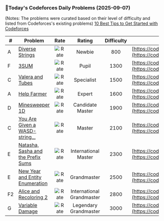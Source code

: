 ### 🌟Today's Codeforces Daily Problems (2025-09-07)
(Notes: The problems were curated based on their level of difficulty and listed from Codeforces's existing problems)
[10 Best Tips to Get Started with Codeforces](https://github.com/ika9810/Codeforces-Daily-Problems/blob/main/10%20Best%20Tips%20to%20Get%20Started%20with%20Codeforces.md)

| # | Problem | Rate| Rating | Difficulty | Contest |
|---| ----- | :--------: | :----------: | :----------: | ---------- |
|A|[Diverse Strings](https://codeforces.com/contest/1144/problem/A)|![Rate](https://img.shields.io/badge/Newbie-800-lightgrey)|Newbie|800|[https://codeforces.com/contest/1144](https://codeforces.com/contest/1144)|
|F|[3SUM](https://codeforces.com/contest/1692/problem/F)|![Rate](https://img.shields.io/badge/Pupil-1300-brightgreen)|Pupil|1300|[https://codeforces.com/contest/1692](https://codeforces.com/contest/1692)|
|C|[Valera and Tubes ](https://codeforces.com/contest/441/problem/C)|![Rate](https://img.shields.io/badge/Specialist-1500-9cf)|Specialist|1500|[https://codeforces.com/contest/441](https://codeforces.com/contest/441)|
|A|[Help Farmer](https://codeforces.com/contest/142/problem/A)|![Rate](https://img.shields.io/badge/Expert-1600-blue)|Expert|1600|[https://codeforces.com/contest/142](https://codeforces.com/contest/142)|
|D|[Minesweeper 1D](https://codeforces.com/contest/404/problem/D)|![Rate](https://img.shields.io/badge/Candidate%20Master-1900-blueviolet)|Candidate Master|1900|[https://codeforces.com/contest/404](https://codeforces.com/contest/404)|
|C|[You Are Given a WASD-string...](https://codeforces.com/contest/1202/problem/C)|![Rate](https://img.shields.io/badge/Master-2100-orange)|Master|2100|[https://codeforces.com/contest/1202](https://codeforces.com/contest/1202)|
|E|[Natasha, Sasha and the Prefix Sums](https://codeforces.com/contest/1204/problem/E)|![Rate](https://img.shields.io/badge/International%20Master-2300-orange)|International Master|2300|[https://codeforces.com/contest/1204](https://codeforces.com/contest/1204)|
|E|[New Year and Entity Enumeration](https://codeforces.com/contest/908/problem/E)|![Rate](https://img.shields.io/badge/Grandmaster-2500-red)|Grandmaster|2500|[https://codeforces.com/contest/908](https://codeforces.com/contest/908)|
|F2|[Alice and Recoloring 2](https://codeforces.com/contest/1592/problem/F2)|![Rate](https://img.shields.io/badge/International%20Grandmaster-2800-red)|International Grandmaster|2800|[https://codeforces.com/contest/1592](https://codeforces.com/contest/1592)|
|G|[Variable Damage](https://codeforces.com/contest/2025/problem/G)|![Rate](https://img.shields.io/badge/Legendary%20Grandmaster-3000-red)|Legendary Grandmaster|3000|[https://codeforces.com/contest/2025](https://codeforces.com/contest/2025)|
